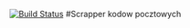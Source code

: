 [![Build Status](https://travis-ci.org/kamm/kody-pna.svg?branch=master)](https://travis-ci.org/kamm/kody-pna)
#Scrapper kodow pocztowych
